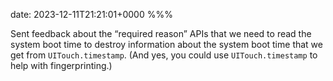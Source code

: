 date: 2023-12-11T21:21:01+0000
%%%

Sent feedback about the “required reason” APIs that we need to read the system boot time to destroy information about the system boot time that we get from `UITouch.timestamp`. (And yes, you could use `UITouch.timestamp` to help with fingerprinting.)
